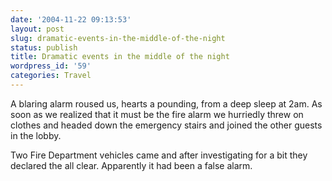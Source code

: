 ```yaml
---
date: '2004-11-22 09:13:53'
layout: post
slug: dramatic-events-in-the-middle-of-the-night
status: publish
title: Dramatic events in the middle of the night
wordpress_id: '59'
categories: Travel
---
```


A blaring alarm roused us, hearts a pounding, from a deep sleep at 2am. As soon as we realized that it must be the fire alarm we hurriedly threw on clothes and headed down the emergency stairs and joined the other guests in the lobby.

Two Fire Department vehicles came and after investigating for a bit they declared the all clear.  Apparently it had been a false alarm.


